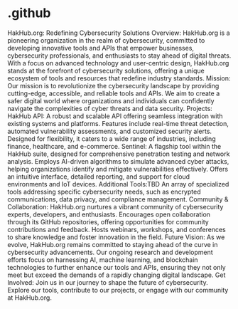 # .github
HakHub.org: Redefining Cybersecurity Solutions
Overview:
HakHub.org is a pioneering organization in the realm of cybersecurity, committed to developing innovative tools and APIs that empower businesses, cybersecurity professionals, and enthusiasts to stay ahead of digital threats. With a focus on advanced technology and user-centric design, HakHub.org stands at the forefront of cybersecurity solutions, offering a unique ecosystem of tools and resources that redefine industry standards.
Mission:
Our mission is to revolutionize the cybersecurity landscape by providing cutting-edge, accessible, and reliable tools and APIs. We aim to create a safer digital world where organizations and individuals can confidently navigate the complexities of cyber threats and data security.
Projects:
	HakHub API:
	A robust and scalable API offering seamless integration with existing systems and platforms.
	Features include real-time threat detection, automated vulnerability assessments, and customized security alerts.
	Designed for flexibility, it caters to a wide range of industries, including finance, healthcare, and e-commerce.
	Sentinel:
	A flagship tool within the HakHub suite, designed for comprehensive penetration testing and network analysis.
	Employs AI-driven algorithms to simulate advanced cyber attacks, helping organizations identify and mitigate vulnerabilities effectively.
	Offers an intuitive interface, detailed reporting, and support for cloud environments and IoT devices.
	Additional Tools:TBD
	An array of specialized tools addressing specific cybersecurity needs, such as encrypted communications, data privacy, and compliance management.
Community & Collaboration:
HakHub.org nurtures a vibrant community of cybersecurity experts, developers, and enthusiasts.
Encourages open collaboration through its GitHub repositories, offering opportunities for community contributions and feedback.
Hosts webinars, workshops, and conferences to share knowledge and foster innovation in the field.
Future Vision:
As we evolve, HakHub.org remains committed to staying ahead of the curve in cybersecurity advancements. Our ongoing research and development efforts focus on harnessing AI, machine learning, and blockchain technologies to further enhance our tools and APIs, ensuring they not only meet but exceed the demands of a rapidly changing digital landscape.
Get Involved:
Join us in our journey to shape the future of cybersecurity. Explore our tools, contribute to our projects, or engage with our community at HakHub.org.

